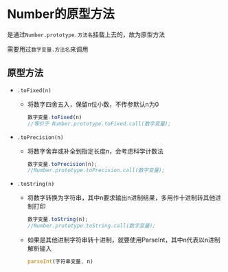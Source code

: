 # Number的原型方法

是通过`Number.prototype.方法名`挂载上去的，故为原型方法

需要用过`数字变量.方法名`来调用

## 原型方法

- `.toFixed(n)`
    - 将数字四舍五入，保留n位小数，不传参默认n为0
        ```js
        数字变量.toFixed(n)
        //等价于 Number.prototype.toFixed.call(数字变量);
        ```

- `.toPrecision(n)`
    - 将数字舍弃或补全到指定长度n，会考虑科学计数法
        ```js
        数字变量.toPrecision(n);
        //Number.prototype.toPrecision.call(数字变量);
        ```

- `.toString(n)`
    - 将数字转换为字符串，其中n要求输出n进制结果，多用作十进制转其他进制打印
        ```js
        数字变量.toString(n);
        //Number.prototype.toString.call(数字变量);
        ```
    - 如果是其他进制字符串转十进制，就要使用ParseInt，其中n代表以n进制解析输入
        ```js
        parseInt(字符串变量, n)
        ```
